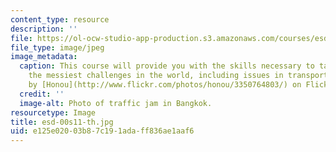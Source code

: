 ```yaml
---
content_type: resource
description: ''
file: https://ol-ocw-studio-app-production.s3.amazonaws.com/courses/esd-00-introduction-to-engineering-systems-spring-2011/e125e02003b87c191adaff836ae1aaf6_esd-00s11-th.jpg
file_type: image/jpeg
image_metadata:
  caption: This course will provide you with the skills necessary to tackle some of
    the messiest challenges in the world, including issues in transportation. (Image
    by [Honou](http://www.flickr.com/photos/honou/3350764803/) on Flickr.)
  credit: ''
  image-alt: Photo of traffic jam in Bangkok.
resourcetype: Image
title: esd-00s11-th.jpg
uid: e125e020-03b8-7c19-1ada-ff836ae1aaf6
---
```

